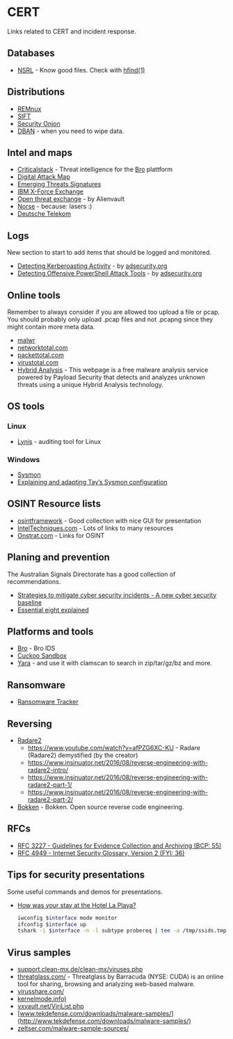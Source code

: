 # CERT

Links related to CERT and incident response.

## Databases

* [NSRL](http://www.nsrl.nist.gov/Downloads.htm) - Know good files. Check with [hfind(1)](https://www.sleuthkit.org/sleuthkit/man/hfind.html)

## Distributions

* [REMnux](https://remnux.org)
* [SIFT](https://digital-forensics.sans.org/community/downloads/)
* [Security Onion](https://securityonion.net)
* [DBAN](http://dban.org/) - when you need to wipe data.

## Intel and maps

* [Criticalstack](https://intel.criticalstack.com/) - Threat intelligence for the [Bro](https://www.bro.org/) plattform
* [Digital Attack Map](http://www.digitalattackmap.com/)
* [Emerging Threats Signatures](http://doc.emergingthreats.net/bin/view/Main/AllRulesets)
* [IBM X-Force Exchange](https://exchange.xforce.ibmcloud.com/)
* [Open threat exchange](https://otx.alienvault.com/) - by Alienvault
* [Norse](http://map.norsecorp.com/) - because: lasers :)
* [Deutsche Telekom](http://www.sicherheitstacho.eu/)

## Logs

New section to start to add items that should be logged and monitored.

* [Detecting Kerberoasting Activity](https://adsecurity.org/?p=3458) - by [adsecurity.org](https://adsecurity.org)
* [Detecting Offensive PowerShell Attack Tools](https://adsecurity.org/?p=2604) - by [adsecurity.org](https://adsecurity.org)

## Online tools

Remember to always consider if you are allowed too upload a file or pcap. You should probably only upload .pcap files and not .pcapng since they might contain more meta data.

* [malwr](https://malwr.com/)
* [networktotal.com](https://www.networktotal.com/)
* [packettotal.com](https://www.packettotal.com/)
* [virustotal.com](https://www.virustotal.com/)
* [Hybrid Analysis](https://www.hybrid-analysis.com/) - This webpage is a free malware analysis service powered by Payload Security that detects and analyzes unknown threats using a unique Hybrid Analysis technology.

## OS tools

### Linux

* [Lynis](https://cisofy.com/documentation/lynis/) - auditing tool for Linux

### Windows

* [Sysmon](https://technet.microsoft.com/en-us/sysinternals/sysmon )
* [Explaining and adapting Tay’s Sysmon configuration](https://medium.com/@lennartkoopmann/explaining-and-adapting-tays-sysmon-configuration-27d9719a89a8#.xv8jf8tjr)

## OSINT Resource lists

* [osintframework](http://osintframework.com/) - Good collection with nice GUI for presentation
* [IntelTechniques.com](https://inteltechniques.com/intel/menu.html) - Lots of links to many resources
* [Onstrat.com](http://www.onstrat.com/osint/) - Links for OSINT

## Planing and prevention

The Australian Signals Directorate has a good collection of recommendations.

* [Strategies to mitigate cyber security incidents - A new cyber security baseline](https://www.asd.gov.au/infosec/mitigationstrategies.htm)
* [Essential eight explained](http://www.asd.gov.au/publications/protect/essential-eight-explained.htm)

## Platforms and tools

* [Bro](https://bro.org/) - Bro IDS
* [Cuckoo Sandbox](https://www.cuckoosandbox.org/)
* [Yara](https://virustotal.github.io/yara/) - and use it with clamscan to search in zip/tar/gz/bz and more.

## Ransomware

* [Ransomware Tracker](https://ransomwaretracker.abuse.ch/)


## Reversing

* [Radare2](https://github.com/radare/radare2)
    - https://www.youtube.com/watch?v=afPZG6XC-KU - Radare (Radare2) demystified (by the creator)
    - https://www.insinuator.net/2016/08/reverse-engineering-with-radare2-intro/
    - https://www.insinuator.net/2016/08/reverse-engineering-with-radare2-part-1/
    - https://www.insinuator.net/2016/08/reverse-engineering-with-radare2-part-2/
* [Bokken](http://bokken.re/) - Bokken. Open source reverse code engineering.

## RFCs

* [RFC 3227 - Guidelines for Evidence Collection and Archiving (BCP: 55)](https://www.rfc-editor.org/info/rfc3227)
* [RFC 4949 - Internet Security Glossary, Version 2 (FYI: 36)](https://www.rfc-editor.org/info/rfc4949)

## Tips for security presentations

Some useful commands and demos for presentations.

* [How was your stay at the Hotel La Playa?](https://isc.sans.edu/forums/diary/How+was+your+stay+at+the+Hotel+La+Playa/22069/)
    ```bash
    iwconfig $interface mode monitor
    ifconfig $interface up
    tshark -i $interface -n -l subtype probereq | tee -a /tmp/ssids.tmp     # get questins for SSID's
    ```

## Virus samples

* [support.clean-mx.de/clean-mx/viruses.php](http://support.clean-mx.de/clean-mx/viruses.php)
* [threatglass.com/](http://threatglass.com/) - Threatglass by Barracuda (NYSE: CUDA) is an online tool for sharing, browsing and analyzing web-based malware.
* [virusshare.com/](https://virusshare.com/)
* [kernelmode.info)](http://kernelmode.info)
* [vxvault.net/ViriList.php](http://vxvault.net/ViriList.php)
* [www.tekdefense.com/downloads/malware-samples/](http://www.tekdefense.com/downloads/malware-samples/)
* [zeltser.com/malware-sample-sources/](https://zeltser.com/malware-sample-sources/)


